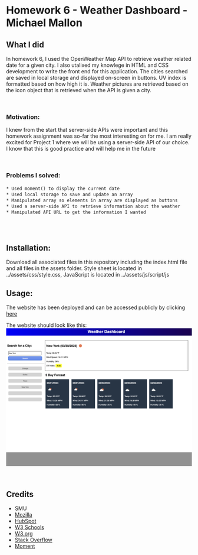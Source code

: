 # Homework 6 - Weather Dashboard - Michael Mallon

## What I did
In homework 6, I used the OpenWeather Map API to retrieve weather related date for a given city. I also utalixed my knowlege in HTML and CSS development to write the front end for this application. The cities searched are saved in local storage and displayed on-screen in buttons. UV index is formatted based on how high it is. Weather pictures are retrieved based on the icon object that is retrieved when the API is given a city.

<br>

### Motivation:
I knew from the start that server-side APIs were important and this homework assignment was so-far the most interesting on for me. I am really excited for Project 1 where we will be using a server-side API of our choice. I know that this is good practice and will help me in the future

<br>

### Problems I solved:
    * Used moment() to display the current date
    * Used local storage to save and update an array
    * Manipulated array so elements in array are displayed as buttons
    * Used a server-side API to retrieve information about the weather
    * Manipulated API URL to get the information I wanted
<br />
<br />

## Installation:
Download all associated files in this repository including the index.html file and all files in the assets folder. Style sheet is located in ../assets/css/style.css, JavaScript is located in ../assets/js/script/js

## Usage:
The website has been deployed and can be accessed publicly by clicking [here](https://main.d36v7ke5sieg8n.amplifyapp.com/)

The website should look like this:
![Website Screen Shot](./Assets/weather.jpg)


<br />

## Credits
- SMU
- [Mozilla](https://developer.mozilla.org)
- [HubSpot](https://blog.hubspot.com/website/css-border)
- [W3 Schools](https://www.w3schools.com/)
- [W3.org](https://www.w3.org/)
- [Stack Overflow](https://stackoverflow.com)
- [Moment](https://momentjs.com/)
